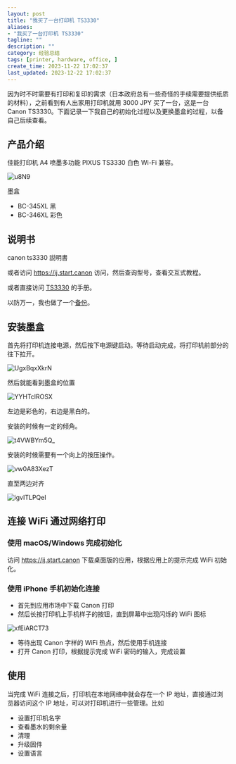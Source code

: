 ```yaml
---
layout: post
title: "我买了一台打印机 TS3330"
aliases:
- "我买了一台打印机 TS3330"
tagline: ""
description: ""
category: 经验总结
tags: [printer, hardware, office, ]
create_time: 2023-11-22 17:02:37
last_updated: 2023-12-22 17:02:37
---
```


因为时不时需要有打印和复印的需求（日本政府总有一些奇怪的手续需要提供纸质的材料），之前看到有人出家用打印机就用 3000 JPY 买了一台，这是一台 Canon TS3330。下面记录一下我自己的初始化过程以及更换墨盒的过程，以备自己后续查看。

## 产品介绍

佳能打印机 A4 喷墨多功能 PIXUS TS3330 白色 Wi-Fi 兼容。

![u8N9](https://pic.einverne.info/images/2024/01/22/u8N9.png)

墨盒

- BC-345XL 黑
- BC-346XL 彩色

## 说明书

canon ts3330 説明書

或者访问 <https://ij.start.canon> 访问，然后查询型号，查看交互式教程。

或者直接访问 [TS3330](https://ij.manual.canon/ij/webmanual/Manual/All/TS3300%20series/SC/CNT/Top.html) 的手册。

以防万一，我也做了一个[备份](https://pic.einverne.info/images/d--eYFD5gG.pdf)。

## 安装墨盒

首先将打印机连接电源，然后按下电源键启动。等待启动完成，将打印机前部分的往下拉开。

![UgxBqxXkrN](https://pic.einverne.info/images/UgxBqxXkrN.jpg)

然后就能看到墨盒的位置

![YYHTclROSX](https://pic.einverne.info/images/YYHTclROSX.jpg)

左边是彩色的，右边是黑白的。

安装的时候有一定的倾角。

![t4VWBYm5Q_](https://pic.einverne.info/images/t4VWBYm5Q_.jpg)

安装的时候需要有一个向上的按压操作。

![vw0A83XezT](https://pic.einverne.info/images/vw0A83XezT.jpg)

直至两边对齐

![igvITLPQeI](https://pic.einverne.info/images/igvITLPQeI.jpg)

## 连接 WiFi 通过网络打印

### 使用 macOS/Windows 完成初始化

访问 <https://ij.start.canon> 下载桌面版的应用，根据应用上的提示完成 WiFi 初始化。

### 使用 iPhone 手机初始化连接

- 首先到应用市场中下载 Canon 打印
- 然后长按打印机上手机样子的按钮，直到屏幕中出现闪烁的 WiFi 图标

![xfEiARCT73](https://pic.einverne.info/images/xfEiARCT73.png)

- 等待出现 Canon 字样的 WiFi 热点，然后使用手机连接
- 打开 Canon 打印，根据提示完成 WiFi 密码的输入，完成设置

## 使用

当完成 WiFi 连接之后，打印机在本地网络中就会存在一个 IP 地址，直接通过浏览器访问这个 IP 地址，可以对打印机进行一些管理。比如

- 设置打印机名字
- 查看墨水的剩余量
- 清理
- 升级固件
- 设置语言
